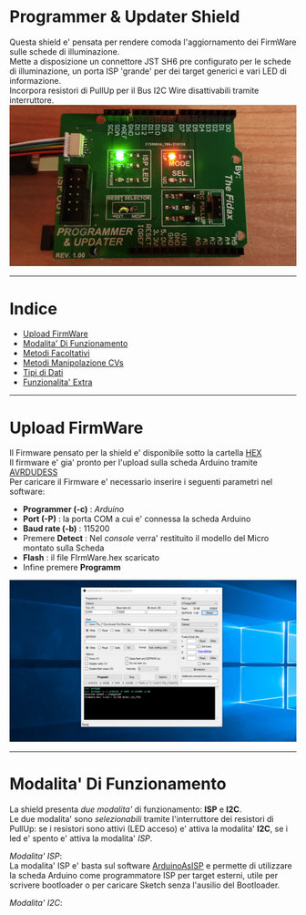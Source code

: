 # Programmer & Updater Shield
Questa shield e' pensata per rendere comoda l'aggiornamento dei FirmWare sulle schede di illuminazione.</br>
Mette a disposizione un connettore JST SH6 pre configurato per le schede di illuminazione, un porta ISP 'grande' per dei target generici e vari LED di informazione.</br>
Incorpora resistori di PullUp per il Bus I2C Wire disattivabili tramite interruttore.
<img src="https://github.com/TheFidax/ProgrammerUpdaterShield/blob/main/images/shield.jpg" width="1280">

------------

# Indice
* [Upload FirmWare](#Upload-FirmWare)
* [Modalita' Di Funzionamento](#Modalita-Di-Funzionamento)
* [Metodi Facoltativi](#Metodi-Facoltativi)
* [Metodi Manipolazione CVs](#Metodi-Manipolazione-CVs)
* [Tipi di Dati](#Tipi-di-Dati)
* [Funzionalita' Extra](#Funzionalita-Extra)

------------

# Upload FirmWare
Il Firmware pensato per la shield e' disponibile sotto la cartella [HEX](https://github.com/TheFidax/ProgrammerUpdaterShield/tree/main/HEX)</br>
Il firmware e' gia' pronto per l'upload sulla scheda Arduino tramite [AVRDUDESS](https://blog.zakkemble.net/avrdudess-a-gui-for-avrdude/)</br>
Per caricare il Firmware e' necessario inserire i seguenti parametri nel software:
- **Programmer (-c)** : *Arduino*
- **Port (-P)** : la porta COM a cui e' connessa la scheda Arduino
- **Baud rate (-b)** : 115200
- Premere **Detect** : Nel *console* verra' restituito il modello del Micro montato sulla Scheda
- **Flash** : il file FIrmWare.hex scaricato
- Infine premere **Programm**
<img src="https://github.com/TheFidax/ProgrammerUpdaterShield/blob/main/images/AVRDUDESS.jpg" width="1280">

------------

# Modalita' Di Funzionamento
La shield presenta *due modalita'* di funzionamento: **ISP** e **I2C**.</br>
Le due modalita' sono *selezionabili* tramite l'interruttore dei resistori di PullUp: se i resistori sono attivi (LED acceso) e' attiva la modalita' **I2C**, se i led e' spento e' attiva la modalita' *ISP*.

*Modalita' ISP*:</br>
La modalita' ISP e' basta sul software [ArduinoAsISP]() e permette di utilizzare la scheda Arduino come programmatore ISP per target esterni, utile per scrivere bootloader o per caricare Sketch senza l'ausilio del Bootloader.</br>

*Modalita' I2C*:</br>